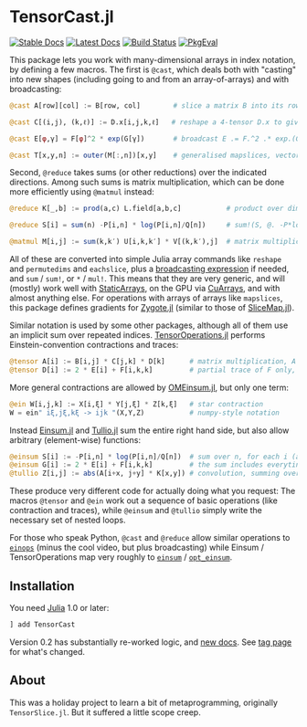 
# TensorCast.jl

[![Stable Docs](https://img.shields.io/badge/docs-stable-blue.svg)](https://pkg.julialang.org/docs/TensorCast/)
[![Latest Docs](https://img.shields.io/badge/docs-dev-blue.svg)](https://mcabbott.github.io/TensorCast.jl/dev)
[![Build Status](https://travis-ci.org/mcabbott/TensorCast.jl.svg?branch=master)](https://travis-ci.org/mcabbott/TensorCast.jl)
[![PkgEval](https://juliaci.github.io/NanosoldierReports/pkgeval_badges/T/TensorCast.svg)](https://juliaci.github.io/NanosoldierReports/pkgeval_badges/report.html)

This package lets you work with many-dimensional arrays in index notation, 
by defining a few macros. The first is `@cast`, which deals both with "casting" into 
new shapes (including going to and from an array-of-arrays) and with broadcasting:

```julia
@cast A[row][col] := B[row, col]        # slice a matrix B into its rows, also @cast A[r] := B[r,:]

@cast C[(i,j), (k,ℓ)] := D.x[i,j,k,ℓ]   # reshape a 4-tensor D.x to give a matrix

@cast E[φ,γ] = F[φ]^2 * exp(G[γ])       # broadcast E .= F.^2 .* exp.(G') into existing E

@cast T[x,y,n] := outer(M[:,n])[x,y]    # generalised mapslices, vector -> matrix function
```

Second, `@reduce` takes sums (or other reductions) over the indicated directions. Among such sums is 
matrix multiplication, which can be done more efficiently using `@matmul` instead:

```julia
@reduce K[_,b] := prod(a,c) L.field[a,b,c]           # product over dims=(1,3), and drop dims=3

@reduce S[i] = sum(n) -P[i,n] * log(P[i,n]/Q[n])     # sum!(S, @. -P*log(P/Q')) into exising S

@matmul M[i,j] := sum(k,k′) U[i,k,k′] * V[(k,k′),j]  # matrix multiplication, plus reshape
```

All of these are converted into simple Julia array commands like `reshape` and `permutedims` 
and `eachslice`, plus a [broadcasting expression](https://julialang.org/blog/2017/01/moredots) if needed, 
and `sum` /  `sum!`, or `*` / `mul!`. This means that they are very generic, and will (mostly) work well 
with [StaticArrays](https://github.com/JuliaArrays/StaticArrays.jl), on the GPU via 
[CuArrays](https://github.com/JuliaGPU/CuArrays.jl), and with almost anything else. 
For operations with arrays of arrays like `mapslices`, this package defines gradients for 
[Zygote.jl](https://github.com/FluxML/Zygote.jl) (similar to those of [SliceMap.jl](https://github.com/mcabbott/SliceMap.jl)).

Similar notation is used by some other packages, although all of them use an implicit sum over 
repeated indices. [TensorOperations.jl](https://github.com/Jutho/TensorOperations.jl) performs 
Einstein-convention contractions and traces:

```julia
@tensor A[i] := B[i,j] * C[j,k] * D[k]      # matrix multiplication, A = B * C * D
@tensor D[i] := 2 * E[i] + F[i,k,k]         # partial trace of F only, Dᵢ = 2Eᵢ + Σⱼ Fᵢⱼⱼ
```

More general contractions are allowed by 
[OMEinsum.jl](https://github.com/under-Peter/OMEinsum.jl), but only one term:
```julia
@ein W[i,j,k] := X[i,ξ] * Y[j,ξ] * Z[k,ξ]   # star contraction
W = ein" iξ,jξ,kξ -> ijk "(X,Y,Z)           # numpy-style notation
```

Instead [Einsum.jl](https://github.com/ahwillia/Einsum.jl) and [Tullio.jl](https://github.com/mcabbott/Tullio.jl) 
sum the entire right hand side, but also allow arbitrary (element-wise) functions:

```julia
@einsum S[i] := -P[i,n] * log(P[i,n]/Q[n])  # sum over n, for each i (also with @reduce above)
@einsum G[i] := 2 * E[i] + F[i,k,k]         # the sum includes everyting:  Gᵢ = Σⱼ (2Eᵢ + Fᵢⱼⱼ)
@tullio Z[i,j] := abs(A[i+x, j+y] * K[x,y]) # convolution, summing over x and y
```

These produce very different code for actually doing what you request:
The macros `@tensor` and `@ein` work out a sequence of basic operations (like contraction and traces),
while `@einsum` and `@tullio` simply write the necessary set of nested loops.

For those who speak Python, `@cast` and `@reduce` allow similar operations to 
[`einops`](https://github.com/arogozhnikov/einops) (minus the cool video, but plus broadcasting)
while Einsum / TensorOperations map very roughly to [`einsum`](http://numpy-discussion.10968.n7.nabble.com/einsum-td11810.html) 
/ [`opt_einsum`](https://github.com/dgasmith/opt_einsum).

## Installation

You need [Julia](https://julialang.org/downloads/) 1.0 or later:

```julia
] add TensorCast
```

Version 0.2 has substantially re-worked logic, and [new docs](https://mcabbott.github.io/TensorCast.jl/dev). 
See [tag page](https://github.com/mcabbott/TensorCast.jl/releases/tag/v0.2.0) for what's changed.

<!--
Version 0.3 makes dependence on [LazyArrays.jl](https://github.com/JuliaArrays/LazyArrays.jl) optional,
and disallows multiple factors in `@matmul`.
-->

## About

This was a holiday project to learn a bit of metaprogramming, originally `TensorSlice.jl`. 
But it suffered a little scope creep. 

